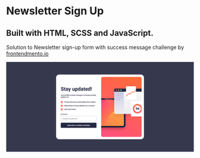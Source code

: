 # Newsletter Sign Up

## Built with HTML, SCSS and JavaScript.

Solution to Newsletter sign-up form with success message challenge by [frontendmento.io](https://www.frontendmentor.io/challenges/newsletter-signup-form-with-success-message-3FC1AZbNrv)

![preview image](/img/preview.png)
